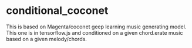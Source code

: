 # conditional_coconet
This is based on Magenta/coconet geep learning music generating model. This one is in tensorflow.js and conditioned on a given chord.erate music based on a given melody/chords.
